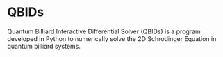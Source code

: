 # QBIDs
Quantum Billiard Interactive Differential Solver (QBIDs) is a program developed in Python to numerically solve the 2D Schrodinger Equation in quantum billiard systems.
